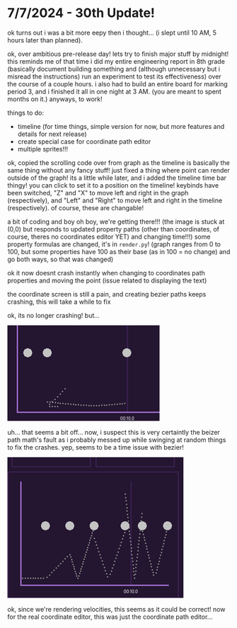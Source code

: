 # 7/7/2024 - 30th Update!

ok turns out i was a bit more eepy then i thought... (i slept until 10 AM, 5 hours later than planned).

ok, over ambitious pre-release day! lets try to finish major stuff by midnight! this reminds me of that time i did my entire engineering report in 8th grade (basically document building something and (although unnecessary but i misread the instructions) run an experiment to test its effectiveness) over the course of a couple hours. i also had to build an entire board for marking period 3, and i finished it all in one night at 3 AM. (you are meant to spent months on it.) anyways, to work!

things to do:
- timeline (for time things, simple version for now, but more features and details for next release)
- create special case for coordinate path editor
- multiple sprites!!!

ok, copied the scrolling code over from graph as the timeline is basically the same thing without any fancy stuff! just fixed a thing where point can render outside of the graph! its a little while later, and i added the timeline time bar thingy! you can click to set it to a position on the timeline! keybinds have been switched, "Z" and "X" to move left and right in the graph (respectively), and "Left" and "Right" to move left and right in the timeline (respectively). of course, these are changable!

a bit of coding and boy oh boy, we're getting there!!! (the image is stuck at (0,0) but responds to updated property paths (other than coordinates, of course, theres no coordinates editor YET) and changing time!!!) some property formulas are changed, it's in `render.py`! (graph ranges from 0 to 100, but some properties have 100 as their base (as in 100 = no change) and go both ways, so that was changed)

ok it now doesnt crash instantly when changing to coordinates path properties and moving the point (issue related to displaying the text)

the coordinate screen is still a pain, and creating bezier paths keeps crashing, this will take a while to fix

ok, its no longer crashing! but...

![what the](</updatelogs/images/072024/07072024 - 1.png>)

uh... that seems a bit off... now, i suspect this is very certaintly the beizer path math's fault as i probably messed up while swinging at random things to fix the crashes. yep, seems to be a time issue with bezier!

![better?](</updatelogs/images/072024/07072024 - 2.png>)

ok, since we're rendering velocities, this seems as it could be correct! now for the real coordinate editor, this was just the coordinate path editor...